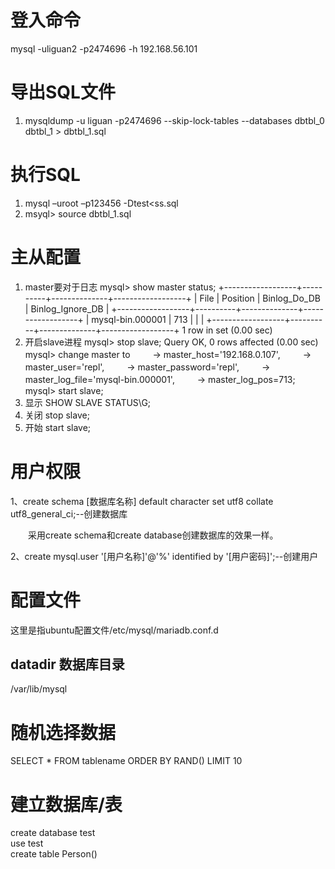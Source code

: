 # 登入命令
mysql -uliguan2 -p2474696 -h 192.168.56.101
# 导出SQL文件
1. mysqldump -u liguan -p2474696 --skip-lock-tables --databases dbtbl_0 dbtbl_1 > dbtbl_1.sql
# 执行SQL
1. mysql –uroot –p123456 -Dtest\<ss.sql
2. msyql> source dbtbl_1.sql

# 主从配置
1. master要对于日志
mysql\> show master status;
+------------------+----------+--------------+------------------+
| File             | Position | Binlog_Do_DB | Binlog_Ignore_DB |
+------------------+----------+--------------+------------------+
| mysql-bin.000001 |      713 |              |                  |
+------------------+----------+--------------+------------------+
1 row in set (0.00 sec)
2. 开启slave进程
mysql> stop slave;
Query OK, 0 rows affected (0.00 sec)
mysql> change master to 
　　 -> master_host='192.168.0.107',
　　 -> master_user='repl',
　　 -> master_password='repl',
　　 -> master_log_file='mysql-bin.000001',
　　 -> master_log_pos=713;
mysql> start slave;
3. 显示
SHOW SLAVE STATUS\G;
4. 关闭
stop slave;
5. 开始
start slave;


# 用户权限
1、create schema [数据库名称] default character set utf8 collate utf8_general_ci;--创建数据库

　　采用create schema和create database创建数据库的效果一样。

 2、create mysql.user '[用户名称]'@'%' identified by '[用户密码]';--创建用户



# 配置文件
这里是指ubuntu配置文件/etc/mysql/mariadb.conf.d
## datadir 数据库目录
/var/lib/mysql

# 随机选择数据
SELECT * FROM tablename ORDER BY RAND()  LIMIT 10


# 建立数据库/表
create database test    
use test    
create table Person()   
